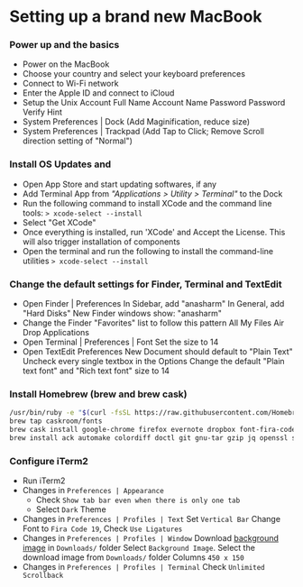 # Setting up a brand new MacBook

### Power up and the basics
- Power on the MacBook
- Choose your country and select your keyboard preferences
- Connect to Wi-Fi network
- Enter the Apple ID and connect to iCloud
- Setup the Unix Account
    Full Name
    Account Name
    Password
    Password Verify
    Hint
- System Preferences | Dock (Add Maginification, reduce size)
- System Preferences | Trackpad (Add Tap to Click; Remove Scroll direction setting of "Normal")

### Install OS Updates and 
- Open App Store and start updating softwares, if any
- Add Terminal App from *"Applications > Utility > Terminal"* to the Dock
- Run the following command to install XCode and the command line tools:
    `> xcode-select --install`
- Select "Get XCode"
- Once everything is installed, run 'XCode' and Accept the License. This will also trigger installation of components
- Open the terminal and run the following to install the command-line utilities
    `> xcode-select --install`

### Change the default settings for Finder, Terminal and TextEdit
- Open Finder | Preferences
    In Sidebar, add "anasharm"
    In General, add "Hard Disks"
    New Finder windows show: "anasharm"
- Change the Finder "Favorites" list to follow this pattern
    All My Files
    Air Drop
    Applications
- Open Terminal | Preferences | Font
    Set the size to 14
- Open TextEdit Preferences
    New Document should default to "Plain Text"
    Uncheck every single textbox in the Options 
    Change the default "Plain text font" and "Rich text font" size to 14

### Install Homebrew (brew and brew cask)

```bash
/usr/bin/ruby -e "$(curl -fsSL https://raw.githubusercontent.com/Homebrew/install/master/install)"
brew tap caskroom/fonts
brew cask install google-chrome firefox evernote dropbox font-fira-code java osxfuse shiftit iterm2
brew install ack automake colordiff doctl git gnu-tar gzip jq openssl sqlite bash coreutils gnupg htop-osx multitail openssl@1.1 ssh-copy-id tmux xz ansible git-extras httpie neovim go python python3 perl ruby sshfs tree apr bison curl findutils glib pcre readline apr-util diff-so-fancy gawk gmp gradle icu4c vim cloc gdbm gnu-indent grep watch autoconf gettext gnu-sed s3cmd the_silver_searcher wget
```

### Configure iTerm2
- Run iTerm2
- Changes in `Preferences | Appearance`
    + Check `Show tab bar even when there is only one tab`
    + Select `Dark` Theme
- Changes in `Preferences | Profiles | Text`
    Set `Vertical Bar`
    Change Font to `Fira Code 19`, Check `Use Ligatures`
- Changes in `Preferences | Profiles | Window`
    Download [background image](https://s3.amazonaws.com/us-east-1-anand-files/media-files/milkyway-iterm2-background.jpg) in `Downloads/` folder
    Select `Background Image`. Select the download image from `Downloads/` folder
    Columns `450 x 150`
- Changes in `Preferences | Profiles | Terminal`
    Check `Unlimited Scrollback`
